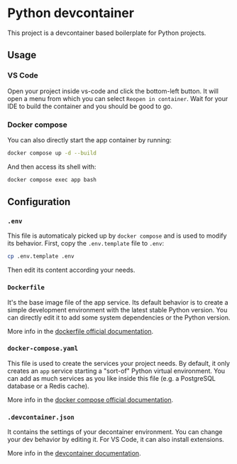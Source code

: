 # Python devcontainer

This project is a devcontainer based boilerplate for Python projects.

## Usage

### VS Code
Open your project inside vs-code and click the bottom-left button. 
It will open a menu from which you can select `Reopen in container`.
Wait for your IDE to build the container and you should be good to go.

### Docker compose
You can also directly start the app container by running:
```sh
docker compose up -d --build
```

And then access its shell with:
```sh
docker compose exec app bash
```

## Configuration

### `.env`

This file is automaticaly picked up by `docker compose` and is used to modify its behavior.
First, copy the `.env.template` file to `.env`:
```sh
cp .env.template .env
```
Then edit its content according your needs.

### `Dockerfile`

It's the base image file of the app service. Its default behavior is to create a simple development environment with the latest stable Python version. You can directly edit it to add some system dependencies or the Python version.

More info in the [dockerfile official documentation](https://docs.docker.com/reference/dockerfile/).

### `docker-compose.yaml`

This file is used to create the services your project needs. By default, it only creates an `app` service starting a "sort-of" Python virtual environment. You can add as much services as you like inside this file (e.g. a PostgreSQL database or a Redis cache).

More info in the [docker compose official documentation](https://docs.docker.com/compose/).

### `.devcontainer.json`

It contains the settings of your decontainer environment. You can change your dev behavior by editing it.
For VS Code, it can also install extensions.

More info in the [devcontainer documentation](https://containers.dev/implementors/json_reference/).